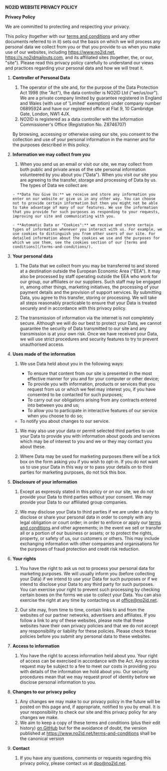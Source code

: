 **NO2ID WEBSITE PRIVACY POLICY**

**Privacy Policy**

We are committed to protecting and respecting your privacy.

This policy (together with our [terms and conditions](/terms-and-conditions/) and any other documents referred to in it) sets out the basis on which we will process any personal data we collect from you or that you provide to us when you make use of our websites, including https://www.no2id.net, https://s.no2idmailouts.com, and its affiliated sites (together, the, or our, "site"). Please read this privacy policy carefully to understand our views and practices regarding your personal data and how we will treat it.

1. **Controller of Personal Data**

   1. The operator of the site and, for the purpose of the Data Protection Act 1998 (the "Act"), the data controller is NO2ID Ltd ("we/us/our"). We are a private company limited by guarantee registered in England and Wales (with use of 'Limited' exemption) under company number 06895924 and have our registered office at Flat 9, 10 Cambridge Gate, London, NW1 4JX. 
   1. NO2ID is registered as a data controller with the Information Commissioner's Office (Registration No. Z8746707)

   By browsing, accessing or otherwise using our site, you consent to the collection and use of your personal information in the manner and for the purposes described in this policy.

1. **Information we may collect from you**
  
     1. When you send us an email or visit our site, we may collect from both public and private areas of the site personal information volunteered by you about you ("Data"). When you visit our site you are agreeing to the transfer, storage and processing of Data by us. The types of Data we collect are:

       - **Data You Give Us:** we receive and store any information you enter on our website or give us in any other way. You can choose not to provide certain information but then you might not be able to take advantage of many of our features. We use the information that you provide for such purposes as responding to your requests, improving our site and communicating with you.

       - **Automatic Data or "Cookies":** we receive and store certain types of information whenever you interact with us. For example, we use cookies to distinguish you from other users of our site. For detailed information about the cookies we use and the purposes for which we use them, see the cookies section of our [terms and conditions](/terms-and-conditions/).

1. **Your personal data**

   1. The Data that we collect from you may be transferred to and stored at a destination outside the European Economic Area ("EEA"). It may also be processed by staff operating outside the EEA who work for our group, our affiliates or our suppliers. Such staff may be engaged in, among other things, marketing initiatives, the processing of your payment details and the provision of support services. By submitting Data, you agree to this transfer, storing or processing. We will take all steps reasonably practicable to ensure that your Data is treated securely and in accordance with this privacy policy.

   1. The transmission of information via the internet is not completely secure. Although we will do our best to protect your Data, we cannot guarantee the security of Data transmitted to our site and any transmission is at your own risk. Once we have received your Data, we will use strict procedures and security features to try to prevent unauthorised access.

1. **Uses made of the information**

   1. We use Data held about you in the following ways:

      - To ensure that content from our site is presented in the most effective manner for you and for your computer or other device;
      - To provide you with information, products or services that you request from us or which we feel may interest you, if you have consented to be contacted for such purposes;
      - To carry out our obligations arising from any contracts entered into between you and us;
      - To allow you to participate in interactive features of our service when you choose to do so;
     - To notify you about changes to our service.

   1. We may also use your data or permit selected third parties to use your Data to provide you with information about goods and services which may be of interest to you and we or they may contact you about these.

   1. Where Data may be used for marketing purposes there will be a tick box on the form asking you if you wish to opt-in. If you do not want us to use your Data in this way or to pass your details on to third parties for marketing purposes, do not tick this box.

1. **Disclosure of your information**

   1. Except as expressly stated in this policy or on our site, we do not provide your Data to third parties without your consent. We may provide your Data to our affiliated group companies.

   1. We may disclose your Data to third parties if we are under a duty to disclose or share your personal data in order to comply with any legal obligation or court order; in order to enforce or apply our [terms and conditions](/terms-and-conditions/) and other agreements; in the event we sell or transfer all or a portion of our business or assets; or to protect the rights, property, or safety of us, our customers or others. This may include exchanging information with other companies and organisations for the purposes of fraud protection and credit risk reduction.

1. **Your rights**

   1. You have the right to ask us not to process your personal data for marketing purposes. We will usually inform you (before collecting your Data) if we intend to use your Data for such purposes or if we intend to disclose your Data to any third party for such purposes. You can exercise your right to prevent such processing by checking certain boxes on the forms we use to collect your Data. You can also exercise the right at any time by contacting us at office@no2id.net.

   2. Our site may, from time to time, contain links to and from the websites of our partner networks, advertisers and affiliates. If you follow a link to any of these websites, please note that these websites have their own privacy policies and that we do not accept any responsibility or liability for these policies. Please check these policies before you submit any personal data to these websites.

1. **Access to information**

   1. You have the right to access information held about you. Your right of access can be exercised in accordance with the Act. Any access request may be subject to a fee to meet our costs in providing you with details of the information we hold about you. Our security procedures mean that we may request proof of identity before we disclose personal information to you.

1. **Changes to our privacy policy**

   1. Any changes we may make to our privacy policy in the future will be posted on this page and, if appropriate, notified to you by email. It is your responsibility to check our site and this privacy policy for any changes we make.
   2. We aim to keep a copy of these terms and conditions (plus their edit history) [on GitHub](https://github.com/no2id/meta-infra) but for the avoidance of doubt, the version published at https://www.no2id.net/terms-and-conditions shall be the canonical version


1. **Contact**

   1. If you have any questions, comments or requests regarding this privacy policy, please contact us at dpo@no2id.net.
